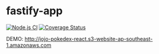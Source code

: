 # fastify-app

[![Node.js CI](https://github.com/theerapatk/fastify-app/actions/workflows/node.js.yml/badge.svg?branch=main)](https://github.com/theerapatk/fastify-app/actions/workflows/node.js.yml)
[![Coverage Status](https://coveralls.io/repos/github/theerapatk/fastify-app/badge.svg?branch=main)](https://coveralls.io/github/theerapatk/fastify-app?branch=main)

DEMO: http://jojo-pokedex-react.s3-website-ap-southeast-1.amazonaws.com
